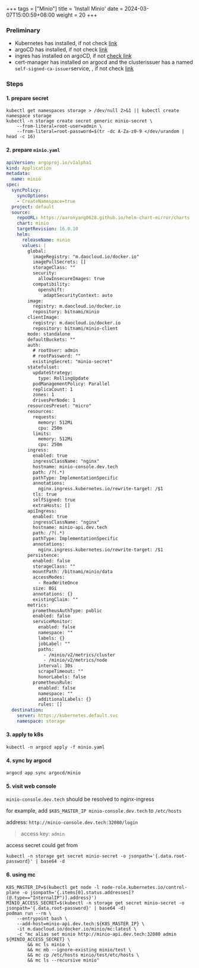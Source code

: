 +++
tags = ["Minio"]
title = 'Install Minio'
date = 2024-03-07T15:00:59+08:00
weight = 20
+++

### Preliminary
- Kubernetes has installed, if not check [link](kubernetes/command/install/index.html)
- argoCD has installed, if not check [link](argo/argo-cd/install_argocd/index.html)
- ingres has installed on argoCD, if not [check link](argo/argo-cd/application/ingress/index.html)
- cert-manager has installed on argocd and the clusterissuer has a named `self-signed-ca-issuer`service, , if not check [link](argo/argo-cd/application/cert_manager/index.html)

### Steps
#### 1. prepare secret 
```shell
kubectl get namespaces storage > /dev/null 2>&1 || kubectl create namespace storage
kubectl -n storage create secret generic minio-secret \
    --from-literal=root-user=admin \
    --from-literal=root-password=$(tr -dc A-Za-z0-9 </dev/urandom | head -c 16)
```
#### 2. prepare `minio.yaml`
```yaml
apiVersion: argoproj.io/v1alpha1
kind: Application
metadata:
  name: minio
spec:
  syncPolicy:
    syncOptions:
    - CreateNamespace=true
  project: default
  source:
    repoURL: https://aaronyang0628.github.io/helm-chart-mirror/charts
    chart: minio
    targetRevision: 16.0.10
    helm:
      releaseName: minio
      values: |
        global:
          imageRegistry: "m.daocloud.io/docker.io"
          imagePullSecrets: []
          storageClass: ""
          security:
            allowInsecureImages: true
          compatibility:
            openshift:
              adaptSecurityContext: auto
        image:
          registry: m.daocloud.io/docker.io
          repository: bitnami/minio
        clientImage:
          registry: m.daocloud.io/docker.io
          repository: bitnami/minio-client
        mode: standalone
        defaultBuckets: ""
        auth:
          # rootUser: admin
          # rootPassword: ""
          existingSecret: "minio-secret"
        statefulset:
          updateStrategy:
            type: RollingUpdate
          podManagementPolicy: Parallel
          replicaCount: 1
          zones: 1
          drivesPerNode: 1
        resourcesPreset: "micro"
        resources: 
          requests:
            memory: 512Mi
            cpu: 250m
          limits:
            memory: 512Mi
            cpu: 250m
        ingress:
          enabled: true
          ingressClassName: "nginx"
          hostname: minio-console.dev.tech
          path: /?(.*)
          pathType: ImplementationSpecific
          annotations: 
            nginx.ingress.kubernetes.io/rewrite-target: /$1
          tls: true
          selfSigned: true
          extraHosts: []
        apiIngress:
          enabled: true
          ingressClassName: "nginx"
          hostname: minio-api.dev.tech
          path: /?(.*)
          pathType: ImplementationSpecific
          annotations: 
            nginx.ingress.kubernetes.io/rewrite-target: /$1
        persistence:
          enabled: false
          storageClass: ""
          mountPath: /bitnami/minio/data
          accessModes:
            - ReadWriteOnce
          size: 8Gi
          annotations: {}
          existingClaim: ""
        metrics:
          prometheusAuthType: public
          enabled: false
          serviceMonitor:
            enabled: false
            namespace: ""
            labels: {}
            jobLabel: ""
            paths:
              - /minio/v2/metrics/cluster
              - /minio/v2/metrics/node
            interval: 30s
            scrapeTimeout: ""
            honorLabels: false
          prometheusRule:
            enabled: false
            namespace: ""
            additionalLabels: {}
            rules: []
  destination:
    server: https://kubernetes.default.svc
    namespace: storage
```

#### 3. apply to k8s
```shell
kubectl -n argocd apply -f minio.yaml
```

#### 4. sync by argocd
```shell
argocd app sync argocd/minio
```

#### 5. visit web console
`minio-console.dev.tech` should be resolved to nginx-ingress

for example, add `$K8S_MASTER_IP minio-console.dev.tech` to `/etc/hosts`

address: `http://minio-console.dev.tech:32080/login`

> access key: `admin`

access secret could get from
```shell
kubectl -n storage get secret minio-secret -o jsonpath='{.data.root-password}' | base64 -d
```

#### 6. using mc
```shell
K8S_MASTER_IP=$(kubectl get node -l node-role.kubernetes.io/control-plane -o jsonpath='{.items[0].status.addresses[?(@.type=="InternalIP")].address}')
MINIO_ACCESS_SECRET=$(kubectl -n storage get secret minio-secret -o jsonpath='{.data.root-password}' | base64 -d)
podman run --rm \
    --entrypoint bash \
    --add-host=minio-api.dev.tech:${K8S_MASTER_IP} \
    -it m.daocloud.io/docker.io/minio/mc:latest \
    -c "mc alias set minio http://minio-api.dev.tech:32080 admin ${MINIO_ACCESS_SECRET} \
        && mc ls minio \
        && mc mb --ignore-existing minio/test \
        && mc cp /etc/hosts minio/test/etc/hosts \
        && mc ls --recursive minio"
```